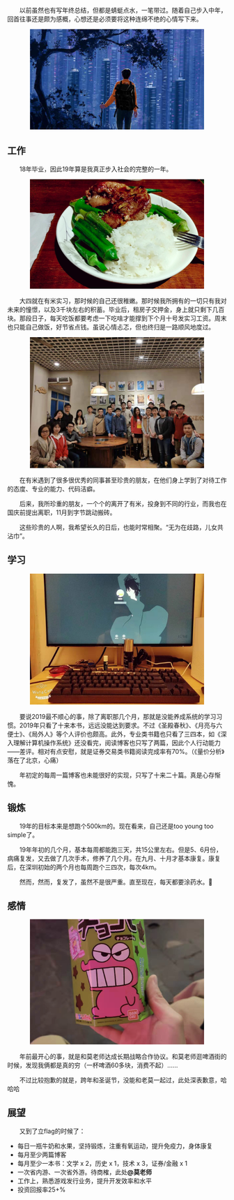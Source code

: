 &#8195;&#8195;以前虽然也有写年终总结，但都是蜻蜓点水，一笔带过。随着自己步入中年，回首往事还是颇为感概，心想还是必须要将这种连绵不绝的心情写下来。

<p align="center">
<img src="./imgs/任我行.png" alt="《任我行》——陈奕迅" width="400"/>
</p>

## 工作
&#8195;&#8195;18年毕业，因此19年算是我真正步入社会的完整的一年。

<p align="center">
<img src="./imgs/塞纳河公寓的午餐.png" alt="塞纳河公寓的午餐" width="400"/>
</p>

&#8195;&#8195;大四就在有米实习，那时候的自己还很稚嫩。那时候我所拥有的一切只有我对未来的憧憬，以及3千块左右的积蓄。毕业后，租房子交押金，身上就只剩下几百块。那段日子，每天吃饭都要考虑一下吃啥才能撑到下个月十号发实习工资。周末也只能自己做饭，好节省点钱。虽说心情忐忑，但也终归是一路顺风地度过。

<p align="center">
<img src="./imgs/有米ADN.jpeg" alt="有米ADN" width="400"/>
</p>
&#8195;&#8195;在有米遇到了很多很优秀的同事甚至珍贵的朋友，在他们身上学到了对待工作的态度、专业的能力、代码洁癖。

&#8195;&#8195;后来，我所珍重的朋友，一个个的离开了有米，投身到不同的行业，而我也在国庆前提出离职，11月到字节跳动搬砖。

&#8195;&#8195;这些珍贵的人啊，我希望长久的日后，也能时常相聚。“无为在歧路，儿女共沾巾”。

## 学习
<p align="center">
<img src="./imgs/塞纳河公寓.jpeg" alt="塞纳河公寓" width="400"/>
</p>
&#8195;&#8195;要说2019最不顺心的事，除了离职那几个月，那就是没能养成系统的学习习惯。2019年只看了十来本书，远远没能达到要求。不过《圣殿春秋》、《月亮与六便士》、《局外人》等个人评价也颇高。此外，专业类书籍也只看了三四本，如《深入理解计算机操作系统》还没看完，阅读博客也只写了两篇，因此个人行动能力——差评。相对有点安慰，就是证券交易类书籍阅读完成率有70%。（《量价分析》落在了北京，心痛）

&#8195;&#8195;年初定的每周一篇博客也未能很好的实现，只写了十来二十篇。真是心存惭愧。

## 锻炼
&#8195;&#8195;19年的目标本来是想跑个500km的。现在看来，自己还是too young too simple了。

&#8195;&#8195;19年年初的几个月，基本每周都能跑三天，共15公里左右。但是5、6月份，病痛复发，又去做了几次手术，修养了几个月。在九月、十月才基本康复。康复后，在深圳初始的两个月也每周跑个三四次，每次4km。

&#8195;&#8195;然而，然而，复发了，虽然不是很严重。直至现在，每天都要涂药水。🤮

## 感情
<p align="center">
<img src="./imgs/和莫老师在啤酒街.png" alt="和莫老师在啤酒街" width="400"/>
</p>

&#8195;&#8195;年前最开心的事，就是和莫老师达成长期战略合作协议。和莫老师逛啤酒街的时候，发现我俩都是真的穷（一杯啤酒60多块，消费不起）......

&#8195;&#8195;不过比较抱歉的就是，跨年和圣诞节，没能和老莫一起过，此处深表歉意，哈哈哈

## 展望
&#8195;&#8195;又到了立flag的时候了：
- 每日一瓶牛奶和水果，坚持锻炼，注重有氧运动，提升免疫力，身体康复
- 每月至少两篇博客
- 每月至少一本书：文学 x 2，历史 x 1，技术 x 3，证券/金融 x 1
- 一次省内游、一次省外游。待商榷，此处<strong>@莫老师</strong>
- 工作上，熟悉游戏发行业务，提升开发效率和水平
- 投资回报率25+%